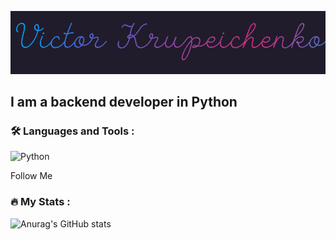 ![Header](https://github.com/Victor-Krupeichenko/victor-krupeichenko/blob/main/assets/name.gif)

## I am a backend developer in Python

### :hammer_and_wrench: Languages and Tools :

  ![Python](https://img.shields.io/badge/Python-<COLOR>)



Follow Me
### :fire: My Stats :
![Anurag's GitHub stats](https://github-readme-stats.vercel.app/api?username=victor-krupeichenko&show_icons=true&theme=radical)

